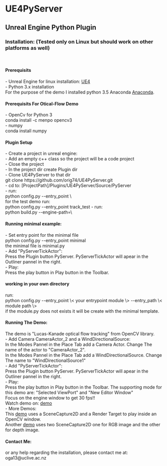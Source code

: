 # UE4PyServer
<h2>Unreal Engine Python Plugin</h2>
<h3>Installation: (Tested only on Linux but should work on other platforms as well)</h3><br/>
<h4>Prerequisits</h4>
- Unreal Engine for linux installation:  <a href="https://wiki.unrealengine.com/Building_On_Linux">UE4</a><br/>
- Python 3.x installation<br/>
For the purpose of the demo I installed python 3.5 Anaconda <a href="https://www.continuum.io/downloads" >Anaconda</a>. <br/>
<h4>Prerequisits For Otical-Flow Demo</h4>
- OpenCv for Python 3<br/>
conda install -c menpo opencv3<br/>
- numpy<br/>
conda install numpy 

<h4>Plugin Setup</h4>
- Create a project in unreal engine:<br/>
- Add an empty c++ class so the project will be a code project<br/>
- Close the project<br/>
- In the project dir create Plugin dir<br/>
- Clone UE4PyServer to that dir<br/>
git clone  https://github.com/orig74/UE4PyServer.git<br/>
- cd to:  [ProjectPath]/Plugins/UE4PyServer/Source/PyServer<br/>
- run: <br/>
python config.py --entry_point \<your entry point\><br/>
for the test demo run:<br/>
python config.py --entry_point track_test
- run:<br/>
python build.py --engine-path=\<unreal engine dir PATH\><br/>

<h4>Running minimal example:</h4>
- Set entry point for the minimal file<br/>
python config.py --entry_point minimal<br/>
the minimal file is minimal.py<br/>
- Add "PyServerTickActor":<br/>
Press the Plugin button PyServer.  PyServerTickActor will apear in the Outliner pannel in the right.<br/>
- Play:<br/>
Press the play button in Play button in the Toolbar. <br/>

<h4> working in your own directory</h4>
run:<br/>
python config.py --entry_point \< your entrypoint module \> --entry_path  \< module path \> <br/>
if the module.py does not exists it will be create with the minimal template. <br/>

<h4>Running The Demo:</h4>
The demo is "Lucas-Kanade optical flow tracking" from OpenCV library. <br/>
- Add Camera CameraActor_2  and a WindDirectionalSource:<br/>
In the Modes Pannel in the Place Tab add a Camera Actor. Change The name of the actor to "CameraActor_2".<br/>
In the Modes Pannel in the Place Tab add a WindDirectionalSource. Change The name to "WindDirectionalSource1"<br/>
- Add "PyServerTickActor":<br/>
Press the Plugin button PyServer.  PyServerTickActor will apear in the Outliner pannel in the right.<br/>
- Play:<br/>
Press the play button in Play button in the Toolbar. The supporting mode for this demo are:  "Selected ViewPort"  and "New Editor Window" <br/>
Focus on the engine window to get 30 fps!!<br/>
Watch demo on: <a href="https://youtu.be/ydBFlI_fhso">demo</a><br/>
- More Demos:<br/>
This <a href="https://youtu.be/nXu6NCOoIRQ">demo</a> uses a SceneCapture2D and a Render Target to play inside an OpenCV window.<br/>
Another <a href="https://youtu.be/oNB7iSDiUX0">demo</a> uses two SceneCapture2D one for RGB image and the other for depth image.<br/>

<h4>Contact Me:</h4>
or any help regarding the installation, please contact me at:<br/>
oga13@uclive.ac.nz<br/>
